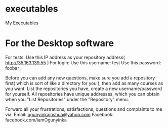# executables
My Executables

For the Desktop software
========================
For tests: 
    Use this IP address as your repository address( http://35.163.139.55 )
    For login:
        Use this username: test
        Use this password: foobar
    
Before you can add any new questions, make sure you add a repository first( which is sort of like a directory for you ),
then add as many courses as you want. List the repositories you have, create a new username/password for yourself.
All repositories have unique addresses, which you can obtain when you "List Repositories" under the "Repository" menu.

Forward all your frustrations, satisfactions, questions and complaints to me via: 
Email: ogunyinkajoshua@yahoo.com
Facebook: facebook.com/iamOgunyinka
